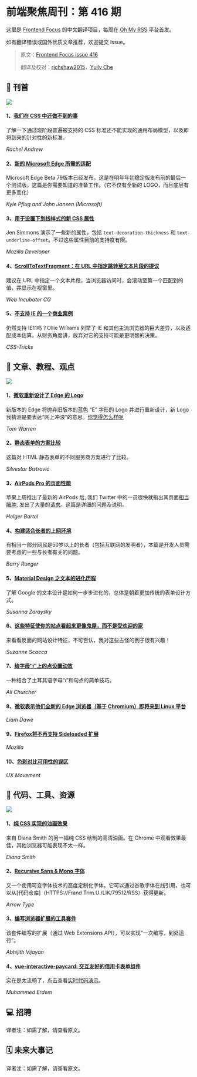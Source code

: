 # 前端聚焦周刊：第 416 期

这里是 [Frontend Focus](https://frontendfoc.us/latest) 的中文翻译项目，每周在 [Oh My RSS](https://ohmyrss.com/?fef) 平台首发。

如有翻译错误或国外优质文章推荐，欢迎提交 issue。

> 原文：[Frontend Focus issue 416](https://frontendfoc.us/link/79482/rss)
> 
> 翻译及校对：[richshaw2015](https://github.com/richshaw2015)，[Yully Che](https://github.com/chechebecomestrong)

## 🚀 刊首

[![](https://res.cloudinary.com/cpress/image/upload/w_1280,e_sharpen:60/zk59yl3ecuyjdekv2cdd.jpg)](https://frontendfoc.us/link/79483/rss)

#### 1、[我们在 CSS 中还做不到的事](https://frontendfoc.us/link/79483/rss "www.smashingmagazine.com")

了解一下通过现阶段普遍被支持的 CSS 标准还不能实现的通用布局模型，以及即将到来的针对性的新标准。

*Rachel Andrew*

#### 2、[新的 Microsoft Edge 所需的适配](https://frontendfoc.us/link/79484/rss "blogs.windows.com")

Microsoft Edge Beta 79版本已经发布。这是在明年年初稳定版发布前的最后一个测试版。这篇是你需要知道的准备工作。（它不仅有全新的 LOGO，而且底层有更多变化）

*Kyle Pflug and John Jansen (Microsoft)*

#### 3、[用于设置下划线样式的新 CSS 属性](https://frontendfoc.us/link/79490/rss "www.youtube.com")

Jen Simmons 演示了一些新的属性，包括 `text-decoration-thickness` 和 `text-underline-offset`。不过这些属性目前的支持度有限。

*Mozilla Developer*

#### 4、[ScrollToTextFragment：在 URL 中指定跳转至文本片段的提议](https://frontendfoc.us/link/79491/rss "github.com")

建议在 URL 中指定一个文本片段，当浏览器访问时，会滚动至第一个匹配到的值，并显示在视窗里。

*Web Incubator CG*

#### 5、[不支持 IE 的一个商业案例](https://frontendfoc.us/link/79492/rss "css-tricks.com")

仍然支持 IE11吗？Ollie Williams 列举了 IE 和其他主流浏览器的巨大差异，以及适配成本估算。从财务角度讲，放弃对它的支持可能是更明智的决策。

*CSS-Tricks*

## 📙 文章、教程、观点

[![](https://res.cloudinary.com/cpress/image/upload/w_1280,e_sharpen:60/v1572950960/txsvmskomvwf1nrinaos.jpg)](https://frontendfoc.us/link/79495/rss)

#### 1、[微软重新设计了 Edge 的 Logo](https://frontendfoc.us/link/79495/rss "www.theverge.com")

新版本的 Edge 将抛弃旧版本的蓝色 “E” 字形的 Logo 并进行重新设计，新 Logo 我猜测是要表达“网上冲浪”的意思。[你觉得怎么样呢](https://frontendfoc.us/link/79496/web)

*Tom Warren*

#### 2、[静态表单的方案比较](https://frontendfoc.us/link/79497/rss "itnext.io")

这篇对 HTML 静态表单的不同服务商方案进行了比较。

*Silvestar Bistrović*

#### 3、[AirPods Pro 的页面性能](https://frontendfoc.us/link/79498/rss "foobartel.com")

苹果上周推出了最新的 AirPods 后, 我们 Twitter 中的一员很快就指出其页面[相当臃肿](https://frontendfoc.us/link/79499/rss), 发出了大量的[请求](https://frontendfoc.us/link/79500/rss)。这篇是详细的问题及说明。

*Holger Bartel*

#### 4、[构建适合长者的上网环境](https://frontendfoc.us/link/79502/rss "www.smashingmagazine.com")

有相当一部分网民是50岁以上的长者（包括互联网的发明者），本篇是开发人员需要考虑的一些与长者有关的问题。

*Barry Rueger*

#### 5、[Material Design 之文本的进化历程](https://frontendfoc.us/link/79503/rss "medium.com")

了解 Google 的文本设计是如何一步步进化的，总体是朝着更加传统的表单设计方式。

*Susanna Zaraysky*

#### 6、[这些特征使你的站点看起来更像鬼屋，而不是受欢迎的家](https://frontendfoc.us/link/79504/rss "www.smashingmagazine.com")

来看看反面的网站设计特征，不可否认，我对这些古怪的例子很有兴趣！

*Suzanne Scacca*

#### 7、[给字母“i”上的点设置动效](https://frontendfoc.us/link/79505/rss "css-tricks.com")

一种结合了土耳其语字母“ı”和句点的简单技巧。

*Ali Churcher*

#### 8、[微软表示他们全新的 Edge 浏览器（基于 Chromium）即将来到 Linux 平台](https://frontendfoc.us/link/79506/rss "www.gamingonlinux.com")

*Liam Dawe*

#### 9、[Firefox将不再支持 Sideloaded 扩展](https://frontendfoc.us/link/79508/rss "blog.mozilla.org")

*Mozilla*

#### 10、[色彩对比可用性的误区 ](https://frontendfoc.us/link/79509/rss "uxmovement.com")

*UX Movement*

## 🔧 代码、工具、资源

[![](https://res.cloudinary.com/cpress/image/upload/w_1280,e_sharpen:60/v1573036871/dxysyuvzzhczwiiqap2u.jpg)](https://frontendfoc.us/link/79510/rss)

#### 1、[纯 CSS 实现的油画效果](https://frontendfoc.us/link/79510/rss "diana-adrianne.com")

来自 Diana Smith 的另一幅纯 CSS 绘制的高清油画。在 Chrome 中观看效果最佳，其他浏览器可能表现不太一样。

*Diana Smith*

#### 2、[Recursive Sans & Mono 字体](https://frontendfoc.us/link/79511/rss "www.recursive.design")

又一个使用可变字体技术的高度定制化字体。它可以通过谷歌字体在线引用，也可以从[代码仓库]（HTTPS://Frand Trim.U./LIK/79512/RSS）获得更新。

*Arrow Type*

#### 3、[编写浏览器扩展的工具套件](https://frontendfoc.us/link/79513/rss "github.com")

该套件编写的扩展（通过 Web Extensions API），可以实现“一次编写，到处运行”。

*Abhijith Vijayan*

#### 4、[vue-interactive-paycard: 交互友好的信用卡表单组件](https://frontendfoc.us/link/79514/rss "github.com")

实在是太流畅了，点击查看[实时代码演示](https://frontendfoc.us/link/79515/rss)。

*Muhammed Erdem*

## 💻 招聘

译者注：如需了解，请查看原文。

## 🗓 未来大事记

译者注：如需了解，请查看原文。
